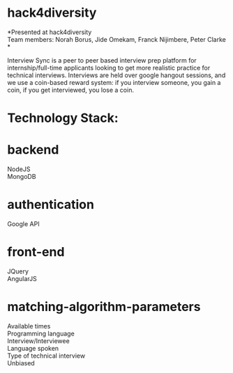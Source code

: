 # hack4diversity
*Presented at hack4diversity <br />
Team members: Norah Borus, Jide Omekam, Franck Nijimbere, Peter Clarke *

Interview Sync is a peer to peer based interview prep platform for internship/full-time applicants looking to get more realistic practice for technical interviews. Interviews are held over google hangout sessions, and we use a coin-based reward system: if you interview someone, you gain a coin, if you get interviewed, you lose a coin.

# Technology Stack:<br />
# backend
NodeJS<br />
MongoDB<br />

# authentication
Google API

# front-end
JQuery <br />
AngularJS <br />

# matching-algorithm-parameters
Available times <br />
Programming language <br />
Interview/Interviewee <br />
Language spoken <br />
Type of technical interview <br />
Unbiased <br />






